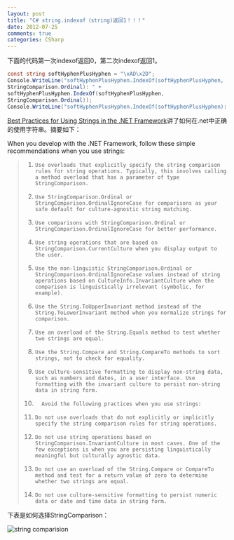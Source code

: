 ```yaml
---
layout: post
title: "C# string.indexof（string)返回1！！！"
date: 2012-07-25
comments: true
categories: CSharp
---
```

下面的代码第一次indexof返回0，第二次indexof返回1。

```c#
const string softHyphenPlusHyphen = "\xAD\x2D";
Console.WriteLine("softHyphenPlusHyphen.IndexOf(softHyphenPlusHyphen,
StringComparison.Ordinal): " +
softHyphenPlusHyphen.IndexOf(softHyphenPlusHyphen,
StringComparison.Ordinal));
Console.WriteLine("softHyphenPlusHyphen.IndexOf(softHyphenPlusHyphen): " + softHyphenPlusHyphen.IndexOf(softHyphenPlusHyphen));
```

[Best Practices for Using Strings in the .NET Framework](http://msdn.microsoft.com/en-us//library/dd465121%28v=vs.110%29.aspx)讲了如何在.net中正确的使用字符串。摘要如下：


When you develop with the .NET Framework, follow these simple recommendations when you use strings:

> 1.     Use overloads that explicitly specify the string comparison rules for string operations. Typically, this involves calling a method overload that has a parameter of type StringComparison.
> 1.     Use StringComparison.Ordinal or StringComparison.OrdinalIgnoreCase for comparisons as your safe default for culture-agnostic string matching.
> 1.     Use comparisons with StringComparison.Ordinal or StringComparison.OrdinalIgnoreCase for better performance.
> 1.     Use string operations that are based on StringComparison.CurrentCulture when you display output to the user.
> 1.     Use the non-linguistic StringComparison.Ordinal or StringComparison.OrdinalIgnoreCase values instead of string operations based on CultureInfo.InvariantCulture when the comparison is linguistically irrelevant (symbolic, for example).
> 1.     Use the String.ToUpperInvariant method instead of the String.ToLowerInvariant method when you normalize strings for comparison.
> 1.     Use an overload of the String.Equals method to test whether two strings are equal. 
> 1.     Use the String.Compare and String.CompareTo methods to sort strings, not to check for equality.
> 1.     Use culture-sensitive formatting to display non-string data, such as numbers and dates, in a user interface. Use formatting with the invariant culture to persist non-string data in string form.
> 1. 	   Avoid the following practices when you use strings:
> 1.     Do not use overloads that do not explicitly or implicitly specify the string comparison rules for string operations. 
> 1.     Do not use string operations based on StringComparison.InvariantCulture in most cases. One of the few exceptions is when you are persisting linguistically meaningful but culturally agnostic data. 
> 1.     Do not use an overload of the String.Compare or CompareTo method and test for a return value of zero to determine whether two strings are equal.
> 1.     Do not use culture-sensitive formatting to persist numeric data or date and time data in string form.

下表是如何选择StringComparison：

![string comparision](https://raw.github.com/fresky/fresky.github.io/source/images/StringComparison.png)